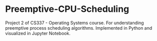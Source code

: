 # Preemptive-CPU-Scheduling
Project 2 of CS337 - Operating Systems course. For understanding preemptive process scheduling algorithms. Implemented in Python and visualized in Jupyter Notebook.
